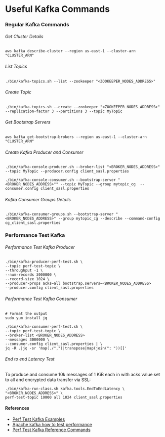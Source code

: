 # Useful Kafka Commands

### Regular Kafka Commands 
###### Get Cluster Details
```shell
aws kafka describe-cluster --region us-east-1 --cluster-arn "CLUSTER_ARN"
```

###### List Topics
```shell
./bin/kafka-topics.sh --list --zookeeper "<ZOOKEEPER_NODES_ADDRESS>"
```

###### Create Topic
```shell
./bin/kafka-topics.sh --create --zookeeper "<ZOOKEEPER_NODES_ADDRESS>" --replication-factor 3 --partitions 3 --topic MyTopic
```

###### Get Bootstrap Servers
```shell
aws kafka get-bootstrap-brokers --region us-east-1 --cluster-arn "CLUSTER_ARN"
```

###### Create Kafka Producer and Consumer
```shell
./bin/kafka-console-producer.sh --broker-list "<BROKER_NODES_ADDRESS>" --topic MyTopic --producer.config client_sasl.properties

./bin/kafka-console-consumer.sh --bootstrap-server "<BROKER_NODES_ADDRESS>"" --topic MyTopic --group mytopic_cg  --consumer.config client_sasl.properties
```

###### Kafka Consumer Groups Details
```shell
./bin/kafka-consumer-groups.sh --bootstrap-server "<BROKER_NODES_ADDRESS>" --group mytopic_cg --describe --command-config cg_client_sasl.properties
```

### Performance Test Kafka

###### Performance Test Kafka Producer
```shell
./bin/kafka-producer-perf-test.sh \
--topic perf-test-topic \
--throughput -1 \
--num-records 3000000 \
--record-size 1024 \
--producer-props acks=all bootstrap.servers=<BROKER_NODES_ADDRESS>
--producer.config client_sasl.properties
```

###### Performance Test Kafka Consumer
```shell
# Format the output
sudo yum install jq
```

```shell
./bin/kafka-consumer-perf-test.sh \
--topic perf-test-topic \
--broker-list <BROKER_NODES_ADDRESS>
--messages 3000000 \
--consumer.config client_sasl.properties | \
jq -R .|jq -sr 'map(./",")|transpose|map(join(": "))[]'
```

###### End to end Latency Test
To produce and consume 10k messages of 1 KiB each in with acks value set to all and encrypted data transfer via SSL:
```shell
./bin/kafka-run-class.sh kafka.tools.EndToEndLatency \
"<BROKER_NODES_ADDRESS>" \
perf-test-topic 10000 all 1024 client_sasl.properties
```


#### References
* [Perf Test Kafka Examples](https://gist.github.com/jkreps/c7ddb4041ef62a900e6c)
* [Apache kafka how to test performance](https://medium.com/metrosystemsro/apache-kafka-how-to-test-performan)
* [Perf Test Kafka Reference Commands](https://gist.github.com/rajkrrsingh/bc93471e82fe6806388939988f1d6358)
